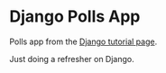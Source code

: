 # Django Polls App

Polls app from the [Django tutorial page](https://docs.djangoproject.com/en/2.1/intro/tutorial01/).

Just doing a refresher on Django.
